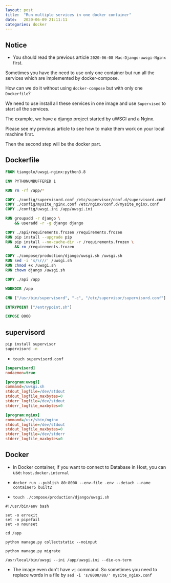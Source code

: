```yaml
---
layout: post
title:  "Run multiple services in one docker container"
date:   2020-06-09 21:11:11
categories: docker
---
```


## Notice
* You should read the previous article `2020-06-08 Mac-Django-uwsgi-Nginx` first.

Sometimes you have the need to use only one container but run all the services which are implemented 
 by docker-compose.

How can we do it without using `docker-compose` but with only one `Dockerfile`?

We need to use install all these services in one image and use `Supervised` to start all the services.

The example, we have a django project started by uWSGI and a Nginx.

Please see my previous article to see how to make them work on your local machine first.

Then the second step will be the docker part. 

## Dockerfile
```dockerfile
FROM tiangolo/uwsgi-nginx:python3.8

ENV PYTHONUNBUFFERED 1

RUN rm -rf /app/*

COPY ./config/supervisord.conf /etc/supervisor/conf.d/supervisord.conf
COPY ./config/mysite_nginx.conf /etc/nginx/conf.d/mysite_nginx.conf
COPY ./config/uwsgi.ini /app/uwsgi.ini

RUN groupadd -r django \
    && useradd -r -g django django

COPY ./api/requirements.frozen /requirements.frozen
RUN pip install --upgrade pip
RUN pip install --no-cache-dir -r /requirements.frozen \
    && rm /requirements.frozen

COPY ./compose/production/django/uwsgi.sh /uwsgi.sh
RUN sed -i 's/\r//' /uwsgi.sh
RUN chmod +x /uwsgi.sh
RUN chown django /uwsgi.sh

COPY ./api /app

WORKDIR /app

CMD ["/usr/bin/supervisord", "-c", "/etc/supervisor/supervisord.conf"]

ENTRYPOINT ["/entrypoint.sh"]

EXPOSE 8000
```

## supervisord
```bash
pip install supervisor
supervisord -n
```

* `touch supervisord.conf`
```ini
[supervisord]
nodaemon=true

[program:uwsgi]
command=/uwsgi.sh
stdout_logfile=/dev/stdout
stdout_logfile_maxbytes=0
stderr_logfile=/dev/stdout
stderr_logfile_maxbytes=0

[program:nginx]
command=/usr/sbin/nginx
stdout_logfile=/dev/stdout
stdout_logfile_maxbytes=0
stderr_logfile=/dev/stderr
stderr_logfile_maxbytes=0
```

## Docker
* In Docker container, if you want to connect to Database in Host, you can use:
`host.docker.internal`

* `docker run --publish 80:8000 --env-file .env --detach --name container5 built2`

* `touch ./compose/production/django/uwsgi.sh`
```shell script
#!/usr/bin/env bash

set -o errexit
set -o pipefail
set -o nounset

cd /app

python manage.py collectstatic --noinput

python manage.py migrate

/usr/local/bin/uwsgi --ini /app/uwsgi.ini --die-on-term
```

* The image even don't have `vi` command. So sometimes you need to replace words in a file by `sed -i 's/8000/80/' mysite_nginx.conf `
